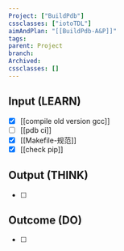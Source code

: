 ```yaml
---
Project: ["BuildPdb"]
cssclasses: ["iotoTDL"]
aimAndPlan: "[[BuildPdb-A&P]]"
tags: 
parent: Project
branch: 
Archived: 
cssclasses: []
---
```

## Input (LEARN)

- [x] [[compile old version gcc]]
- [ ] [[pdb ci]]
- [x] [[Makefile-规范]]
- [x] [[check pip]]

## Output (THINK)

- [ ] 

## Outcome (DO)

- [ ] 
